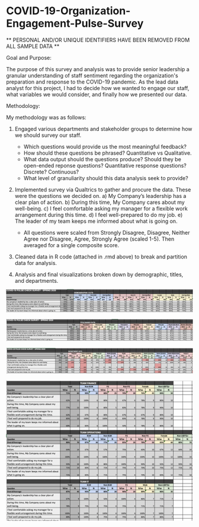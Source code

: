 # COVID-19-Organization-Engagement-Pulse-Survey

** PERSONAL AND/OR UNIQUE IDENTIFIERS HAVE BEEN REMOVED FROM ALL SAMPLE DATA ** 

Goal and Purpose:

The purpose of this survey and analysis was to provide senior leadership a granular understanding of staff sentiment regarding the organization's preparation and response to the COVID-19 pandemic. As the lead data analyst for this project, I had to decide how we wanted to engage our staff, what variables we would consider, and finally how we presented our data. 

Methodology:

My methodology was as follows:

1) Engaged various departments and stakeholder groups to determine how we should survey our staff. 
    - Which questions would provide us the most meaningful feedback? 
    - How should these questions be phrased? Quantitative vs Qualitative. 
    - What data output should the questions produce? Should they be open-ended reponse questions? Quantitative response questions? Discrete? Continuous? 
    - What level of granuliarity should this data analysis seek to provide?
    
2) Implemented survey via Qualtrics to gather and procure the data. These were the questions we decided on. 
    a) My Company’s leadership has a clear plan of action.
    b) During this time, My Company cares about my well-being.
    c) I feel comfortable asking my manager for a flexible work arrangement during this time.
    d) I feel well-prepared to do my job.
    e) The leader of my team keeps me informed about what is going on.
    
    * All questions were scaled from Strongly Disagree, Disagree, Neither Agree nor Disagree, Agree, Strongly Agree (scaled 1-5). Then averaged for a single composite score. 
    
3) Cleaned data in R code (attached in .rmd above) to break and partition data for analysis.

4) Analysis and final visualizations broken down by demographic, titles, and departments. 

![Demographic Cuts](https://github.com/artwang31/COVID-19-Organization-Engagement-Pulse-Survey/blob/main/Demographic%20Cuts.png)

![Title Cuts](https://github.com/artwang31/COVID-19-Organization-Engagement-Pulse-Survey/blob/main/Title%20Cuts.png)

![Department Cuts](https://github.com/artwang31/COVID-19-Organization-Engagement-Pulse-Survey/blob/main/Department%20Cuts.png)

![Department Demographic Cuts](https://github.com/artwang31/COVID-19-Organization-Engagement-Pulse-Survey/blob/main/Department%20Demographic%20Cuts.png)

